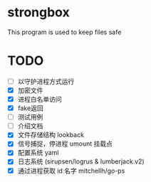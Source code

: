 # strongbox
This program is used to keep files safe

# TODO

- [ ] 以守护进程方式运行
- [x] 加密文件
- [x] 进程白名单访问
- [x] fake返回
- [ ] 测试用例
- [ ] 介绍文档
- [x] 文件存储结构 lookback
- [x] 信号捕捉，停进程 umount 挂载点
- [x] 配置系统 yaml
- [x] 日志系统 (sirupsen/logrus & lumberjack.v2)
- [x] 通过进程获取 id 名字 mitchellh/go-ps
